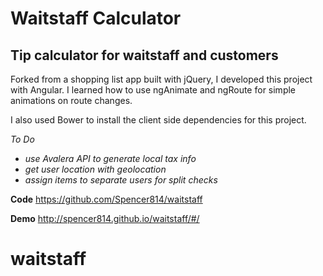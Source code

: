 Waitstaff Calculator
====================

Tip calculator for waitstaff and customers
------------------------------------------

Forked from a shopping list app built with jQuery, I developed this project with Angular. I learned how to use ngAnimate and ngRoute for simple
animations on route changes.

I also used Bower to install the client side dependencies for this project.

*To Do*
- *use Avalera API to generate local tax info*
- *get user location with geolocation*
- *assign items to separate users for split checks*

**Code**
https://github.com/Spencer814/waitstaff
    
**Demo**
http://spencer814.github.io/waitstaff/#/

# waitstaff
